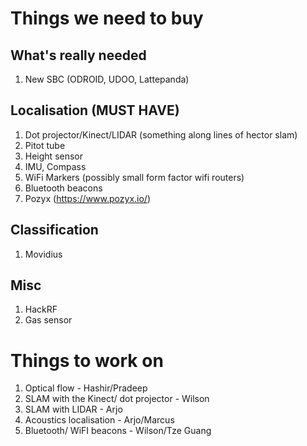 # Things we need to buy

## What's really needed
1. New SBC (ODROID, UDOO, Lattepanda)

## Localisation (MUST HAVE)
1. Dot projector/Kinect/LIDAR (something along lines of hector slam)
2. Pitot tube
3. Height sensor
4. IMU, Compass
5. WiFi Markers (possibly small form factor wifi routers)
6. Bluetooth beacons
7. Pozyx (https://www.pozyx.io/)

## Classification
1. Movidius

## Misc
1. HackRF
2. Gas sensor

# Things to work on

1. Optical flow - Hashir/Pradeep
2. SLAM with the Kinect/ dot projector - Wilson
3. SLAM with LIDAR - Arjo
4. Acoustics localisation - Arjo/Marcus
5. Bluetooth/ WiFI beacons - Wilson/Tze Guang
